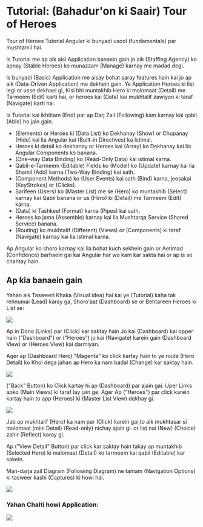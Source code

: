 # Tutorial: (Bahadur'on ki Saair) Tour of Heroes

Tour of Heroes Tutorial Angular ki bunyadi usool (fundamentals) par mushtamil hai.

Is Tutorial me ap aik aisi Application banaein gain jo aik (Staffing Agency) ko apnay (Stable Heroes) ko munazzam 
(Manage) karnay me madad degi.

Is bunyadi (Basic) Application me aisay bohat saray features hain kai jo ap aik (Data-Driven Application) me dekhein gain. Ye Application Heroes ki list legi or usse dekhaei gi, Kisi bhi muntakhib Hero ki malomaat (Detail) me Tarmeem (Edit) karti hai, or heroes kai (Data) kai mukhtalif zawiyon ki taraf (Navigate) karti hai.

Is Tutorial kai ikhtitam (End) par ap Darj Zail (Following) kam karnay kai qabil (Able) ho jain gain.

* (Elements) or Heroes ki (Data List) ko Dekhanay (Show) or Chupanay (Hide) kai lia Angular kai (Built-in Directives) ka Istimal.
* Heroes ki detail ko dekhanay or Heroes kai (Array) ko Dekhanay kai lia Angular Components ko banana.
* (One-way Data Binding) ko (Read-Only Data) kai istimal karna.
* Qabil-e-Tarmeem (Editable) Fields ko (Model) ko (Update) karnay kai lia Shamil (Add) karna (Two-Way Binding) kai sath.
* (Component Methods) ko (User Events) kai sath (Bind) karna, jeesakai (KeyStrokes) or (Clicks).
* Sarifeen (Users) ko (Master List) me se (Hero) ko muntakhib (Select) karnay kai Qabil banana or us (Hero) ki (Detail) me Tarmeem (Edit) karna.
* (Data) ki Tashkeel (Format) karna (Pipes) kai sath.
* Heroes ko jama (Assemble) karnay kai lia Mushtarqa Service (Shared Service) banana.
* (Routing) ko mukhtalif (Different) (Views) or (Components) ki taraf (Navigate) karnay kai lia istimal karna.

Ap Angular ko shoro karnay kai lia bohat kuch sekhein gain or Aetimad (Confidence) barhaein gai kai Angular har wo kam kar sakta hai or ap is se chahtay hain.

## Ap kia banaein gain

Yahan aik Tasweeri Khaka (Visual idea) hai kai ye (Tutorial) kaha tak rehnumai (Lead) karay ga, Shoro'aat (Dashboard) se or Behtareen Heroes ki List se:

![](https://angular.io/generated/images/guide/toh/heroes-dashboard-1.png)

Ap in Dono (Links) par (Click) kar saktay hain Jo kai (Dashboard) kai opper hain ("Dashboard") or  ("Heroes") jo kai (Navigate) karein gain (Dashboard View) or (Heroes View) kai darmiyan.

Ager ap (Dashboard Hero) "Magenta" ko click kartay hain to ye route (Hero Detail) ko Khol dega jahan ap Hero ka nam badal (Change) kar saktay hain.

![](https://angular.io/generated/images/guide/toh/hero-details-1.png)

("Back" Button) ko Click kartay hi ap (Dashboard) par ajain gai. Uper Links apko (Main Views) ki taraf lay jain ge. Ager Ap ("Heroes") par click karein kartay hain to app (Heroes) ki (Master List View) dekhay gi.

![](https://angular.io/generated/images/guide/toh/heroes-list-2.png)

Jab ap mukhtalif (Hero) ka nam par (Click) karein gai,to aik mukhtasar si malomaat (mini Detail) (Read-only) nichay ajain gi. or list nai (New) (Choice)  zahir (Reflect) karay gi.

Ap ("View Detail" Button) par click kar saktay hain takay ap muntakhib (Selected Hero) ki malomaat
(Detail) ko tarmeem kai qabil (Editable) kar sakein.

Man-darja zail Diagram (Following Diagram) ne tamam (Navigation Options) ki tasweer kashi (Captures) ki howi hai.

![](https://angular.io/generated/images/guide/toh/nav-diagram.png)

### Yahan Chalti howi Application:

![](https://angular.io/generated/images/guide/toh/toh-anim.gif)